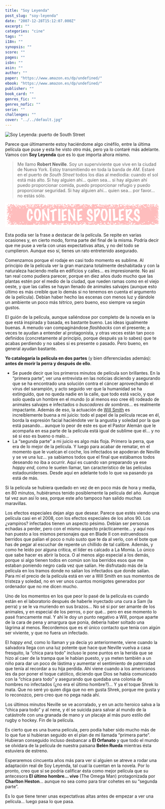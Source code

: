 ```yaml
---
title: "Soy Leyenda"
post_slug: "soy-leyenda"
date: "2007-12-28T15:12:07.000Z"
excerpt: ""
categories: "cine"
tags: ""
i18n: ""
synopsis: ""
score: ""
pages: ""
isbn: ""
asin: ""
author: ""
paper: "https://www.amazon.es/dp/undefined/"
ebook: "https://www.amazon.es/dp/undefined/"
publisher: ""
book_card: ""
genres_fic: ""
genres_nofic: ""
serie: ""
challenges: ""
cover: "../../default.jpg"
---
```


![Soy Leyenda: puerto de South Street](images/2140260246_9ffb8eac48.jpg)

Parece que últimamente estoy haciéndome algo cinéfilo, entre la última película que puse y esta he visto otro más, pero ya lo contaré más adelante. Vamos con **Soy Leyenda** que es lo que importa ahora mismo.

> Me llamo **Robert Neville**. Soy un superviviente que vive en la ciudad de Nueva York. Estoy transmitiendo en toda la banda de _AM_. Estaré en el puerto de _South Street_ todos los días al mediodía: cuando el sol está más alto. Si hay alguien ahí… quien sea… si hay alguien ahí puedo proporcionar comida, puedo proporcionar refugio y puedo proporcionar seguridad. Si hay alguien ahí… quien sea… por favor… no estás sólo.

![Contiene Spoilers](images/spoilers.png)

Esta podía ser la frase a destacar de la película. Se repite en varias ocasiones y, en cierto modo, forma parte del final de la misma. Podría decir que me puse a verla con unas expectativas altas, y no del todo se cumplieron. Aunque eso sí, tienes un rato entretenido asegurado.

Comenzamos porque el rodaje en casi todo momento es sublime. Al principio de la película ver la gran manzana totalmente deshabitada y con la naturaleza haciendo mella en edificios y calles… es impresionante. No así tan real como pudiera parecer, porque en diez años dudo mucho que las plantas estén por el medio de la ciudad, que rueden ramas como en el viejo oeste, y que las calles se hayan llenado de animales salvajes (aunque esto último es más creíble que lo demás si no tenemos en cuenta el argumento de la película). Debían haber hecho las escenas con menos luz y dándole un ambiente un poco más _tétrico_, pero bueno, eso siempre va según gustos.

El guión de la película, aunque saliéndose por completo de la novela en la que está inspirada y basada, es bastante bueno. Las ideas igualmente buenas. A menudo van compaginándose _flashbacks_ con el presente; a veces te ayudan a entender al protagonista, y otras veces están tan poco definidos (concretamente al principio, porque después ya lo sabes) que te acabas perdiendo y no sabes si es presente o pasado. Pero bueno, en general ayudan bastante.

**Yo catalogaría la película en dos partes** (y bien diferenciadas además): **antes de morir la perra y después de ello**.

- Se puede decir que los primeros minutos de película son brillantes. En la “primera parte”, ver una entrevista en las noticias diciendo y asegurando que se ha encontrado una solución contra el cáncer aprovechando el virus del sarampión, y acto seguido ver que la humanidad se ha extinguido, que no queda nadie en la calle, que todo está vacío, y que solo queda un hombre en el mundo (o al menos eso cree él) rodeado de animales salvajes e infectados o _buscadores de sombras_… es realmente impactante. Además de eso, la actuación de [Will Smith](http://www.willsmith.net) es increíblemente buena a mi juicio: todo el papel de la película recae en él, borda la expresión facial haciéndote ver la angustia y soledad por la que está pasando… aunque lo peor de este es que el Pastor Alemán que le acompaña en esa parte de la película está igual de sublime que él… y no sé si eso es bueno o malo…
- La “segunda parte” a mi juicio es algo más floja. Primero la perra, que era de lo mejor de la película. Y luego para acabar de rematar, en el momento que le vuelcan el coche, los infectados se apoderan de Neville y se ve una luz… ya sabíamos todos que el final que estábamos todos deseando no iba a ocurrir. Aquí es cuando van preparando ya ese _happy end_, como le suelen llamar, tan característico de las películas estadounidenses. Desde aquí en adelante todo lo que va pasando ya está de más.

Si la película se hubiera quedado en vez de en poco más de hora y media, en 80 minutos, hubiéramos tenido posiblemente la película del año. Aunque tal vez aun así lo sea, porque este año tampoco han salido muchas maravillas.

Los efectos especiales dejan algo que desear. Parece que estés viendo una película casi en el 2008, con los efectos especiales de los años 90. Los ¿vampiros? infectados tienen un aspecto pésimo. Debían ser personas echadas a perder, pero con el mismo aspecto prácticamente… y aquí nos han puesto a los mismos personajes que en Blade II con estruendosos berridos que palían el poco o nulo susto que te da al verlo, con el bote que has de pegar al escuchar de repente un chillido de tal calibre. Además, y como he leído por alguna crítica, el líder es calcado a La Momia. Lo único que sabe hacer es abrir la boca. O al menos algo especial a los demás, porque si algo tienen todos en común son loa berridos esos que me estaban poniendo negro cada vez que salían. He disfrutado más de la película en los tramos donde no salían los infectados que donde salían. Para mí el precio de la película está en ver a Will Smith en sus momentos de tristeza y soledad, no en ver unos cuantos monigotes generados por ordenador que no me dicen mucho.

Uno de los momentos en los que peor lo pasé de la película es cuando están en el laboratorio después de haberle inyectado una cura a Sam (la perra) y se le va muriendo en sus brazos… No sé si por ser amante de los animales, y en especial de los perros, o por qué… pero en ese momento lo pasé francamente mal. Y ahí le doy un punto negativo a Will, porque aparte de la cara de pena y amargura que ponía, debería haber soltado una lágrima al menos. Recordemos que es el único contacto que tenía con algún ser viviente, y que no fuera un infectado.

El _happy end_, como lo llaman y ya decía yo anteriormente, viene cuando la salvadora llega con una luz potente que hace que Neville vuelva a casa fresquito, la “chica para todo” incluso le pone puntos en la herida que se hizo al caer de la trampa que le habían puesto, y ya meten también a un niño para dar un poco de lástima y aumentar el sentimiento de paternidad que tenía al recordar a su hija perdida. Ahí viene cuando a los americanos les da por poner el toque católico, diciendo que Dios se había comunicado con la “chica para todo” y asegurando que quedaba una colonia de hombres no infectados (¿no era el último hombre?)… Y ya el toque Shrek lo mata. Que no seré yo quien diga que no em gusta Shrek, porque me gusta y lo reconozco, pero creo que no pega nada ahí.

Los últimos minutos Neville se ve acorralado, y en un acto heroico salva a la “chica para todo” y al nene, y él se suicida para salvar al mundo de la catástrofe con una granada de mano y un placaje al más puro estilo del rugby o hockey. Fin de la película.

Es cierto que es una buena película, pero podía haber sido mucho más de lo que fue si hubieran seguido en el plan de mi llamada “primera parte”. Hubieran conseguido incluso desbancar a **El Orfanato** y que todo el mundo se olvidara de la película de nuestra paisana **Belén Rueda** mientras ésta estuviera de estreno.

Esperaremos cincuenta años más para ver si alguien se atreve a rodar una adaptación real de Soy Leyenda, tal cual la cuentan en la novela. Por lo pronto, creo que sí se podría calificar ésta como mejor película que su antecesora **El último hombre… vivo** (The Omega Man) protagonizada por **Charlton Heston**… aunque no sea como para tirar cohetes en su “segunda parte”.

Es lo que tiene tener unas expectativas altas antes de empezar a ver una película… luego pasa lo que pasa.
